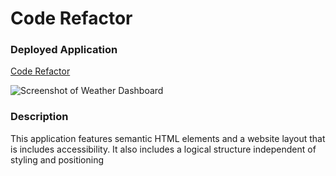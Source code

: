 # Code Refactor

### Deployed Application 

[Code Refactor](https://areye022.github.io/homework1/)

![Screenshot of Weather Dashboard](./assets/images/.JPG)

### Description 
This application features semantic HTML elements and a website layout that is includes accessibility. It also includes a logical structure independent of styling and positioning


